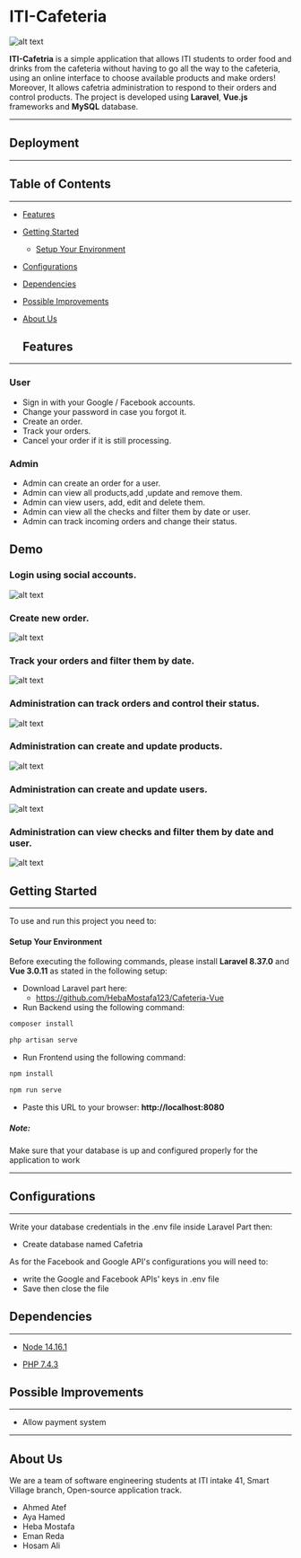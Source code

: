 # ITI-Cafeteria

![alt text](https://github.com/HebaMostafa123/Cafeteria-Vue/blob/feat-readme/demo/landingPage.png)

 **ITI-Cafetria** is a simple application that allows ITI students to order food and drinks from the cafeteria without having to go all the way to the cafeteria, using an online interface to choose available products and make orders! Moreover, It allows cafetria administration to respond to their orders and control products. The project is developed using  **Laravel**,  **Vue.js** frameworks and  **MySQL** database.

---

## Deployment

---

## Table of Contents

---

<!-- TOC -->

- [Features](#features)
- [Getting Started](#getting-started)
  - [Setup Your Environment](#setup-your-environment)
- [Configurations](#configurations)
- [Dependencies](#dependencies)
- [Possible Improvements](#possible-improvements)
- [About Us](#about-us)
  <!-- /TOC -->

  ## Features
---
### User
- Sign in with your Google / Facebook accounts.
- Change your password in case you forgot it.
- Create an order.
- Track your orders.
- Cancel your order if it is still processing.

### Admin
- Admin can create an order for a user.
- Admin can view all products,add ,update and remove them.
- Admin can view users, add, edit and delete them.
- Admin can view all the checks and filter them by date or user.
- Admin can track incoming orders and change their status.

## Demo

### Login using social accounts.
![alt text](https://github.com/HebaMostafa123/Cafeteria-Vue/blob/feat-readme/demo/login.png)

### Create new order.
![alt text](https://github.com/HebaMostafa123/Cafeteria-Vue/blob/feat-readme/demo/newOrder.gif)

### Track your orders and filter them by date.
![alt text](https://github.com/HebaMostafa123/Cafeteria-Vue/blob/feat-readme/demo/userOrders.gif)

### Administration can track orders and control their status.
![alt text](https://github.com/HebaMostafa123/Cafeteria-Vue/blob/feat-readme/demo/ordersAdmin.png)

### Administration can create and update products.
![alt text](https://github.com/HebaMostafa123/Cafeteria-Vue/blob/feat-readme/demo/products.png)

### Administration can create and update users.
![alt text](https://github.com/HebaMostafa123/Cafeteria-Vue/blob/feat-readme/demo/users.png)

### Administration can view checks and filter them by date and user.
![alt text](https://github.com/HebaMostafa123/Cafeteria-Vue/blob/feat-readme/demo/checks.png)


## Getting Started

---

To use and run this project you need to:

#### Setup Your Environment

Before executing the following commands, please install **Laravel 8.37.0** and **Vue 3.0.11** as stated in the following setup:

- Download Laravel part here:
    - https://github.com/HebaMostafa123/Cafeteria-Vue
- Run Backend using the following command:
```bash
composer install

php artisan serve
```
- Run Frontend using the following command:
```bash
npm install

npm run serve
```
- Paste this URL to your browser:
 **http://localhost:8080**


 ##### Note:

Make sure that your database is up and configured properly for the application to work

---

## Configurations

---

Write your database credentials in the .env file inside Laravel Part then:

- Create database named Cafetria

As for the Facebook and Google API's configurations you will need to:

- write the Google and Facebook APIs' keys in .env file
- Save then close the file

## Dependencies

---

- [Node 14.16.1](https://nodejs.org/en/download/)

- [PHP 7.4.3](https://www.php.net/downloads.php)


## Possible Improvements

---

- Allow payment system

---

## About Us

We are a team of software engineering students at ITI intake 41, Smart Village branch, Open-source application track.

- Ahmed Atef
- Aya Hamed
- Heba Mostafa
- Eman Reda
- Hosam Ali

